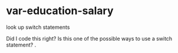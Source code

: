 # var-education-salary
look up switch statements

Did I code this right? Is this one of the possible ways to use a switch statement? .
